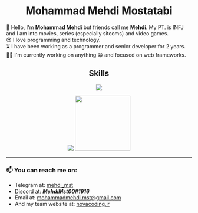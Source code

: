<h1 align="center">Mohammad Mehdi Mostatabi</h1>

<p>👋 Hello, I'm <b>Mohammad Mehdi</b> but friends call me <b>Mehdi</b>. My PT. is INFJ and I am into movies, series (especially sitcoms) and video games.
<br>
😍 I love programming and technology.
<br>
⌛ I have been working as a programmer and senior developer for 2 years.
<br>
👨‍💻 I'm currently working on anything 😁 and focused on web frameworks.
</p>

<h2 align="center">Skills</h2>
<p align="center">
  <a href="https://skillicons.dev">
    <img src="https://skillicons.dev/icons?i=cs,dotnet,docker,visualstudio,vscode,html,css,bootstrap,js,jquery,ts,angular" />
  </a>
</p>


<div align="center">
  <img src="https://github-readme-stats.vercel.app/api?username=MehdiMst00&count_private=true&hide=contribs,prs&show_icons=true&theme=radical" />
  <img height="150em" src="https://github-readme-stats.vercel.app/api/top-langs/?username=MehdiMst00&layout=compact&count_private=true&theme=radical" />
</div>

---
### 📫 You can reach me on:
- Telegram at: [mehdi_mst](https://t.me/mehdi_mst)
- Discord at: ***MehdiMst00#1916***
- Email at: mohammadmehdi.mst@gmail.com
- And my team website at: [novacoding.ir](https://novacoding.ir)

